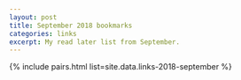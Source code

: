 ```yaml
---
layout: post
title: September 2018 bookmarks
categories: links
excerpt: My read later list from September.
---
```


{% include pairs.html list=site.data.links-2018-september %}
